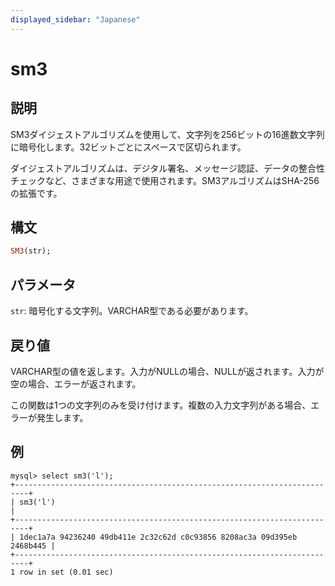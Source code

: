 ```yaml
---
displayed_sidebar: "Japanese"
---
```


# sm3

## 説明

SM3ダイジェストアルゴリズムを使用して、文字列を256ビットの16進数文字列に暗号化します。32ビットごとにスペースで区切られます。

ダイジェストアルゴリズムは、デジタル署名、メッセージ認証、データの整合性チェックなど、さまざまな用途で使用されます。SM3アルゴリズムはSHA-256の拡張です。

## 構文

```Haskell
SM3(str);
```

## パラメータ

`str`: 暗号化する文字列。VARCHAR型である必要があります。

## 戻り値

VARCHAR型の値を返します。入力がNULLの場合、NULLが返されます。入力が空の場合、エラーが返されます。

この関数は1つの文字列のみを受け付けます。複数の入力文字列がある場合、エラーが発生します。

## 例

```Plain Text
mysql> select sm3('l');
+-------------------------------------------------------------------------+
| sm3('l')                                                                |
+-------------------------------------------------------------------------+
| 1dec1a7a 94236240 49db411e 2c32c62d c0c93856 8208ac3a 09d395eb 2468b445 |
+-------------------------------------------------------------------------+
1 row in set (0.01 sec)
```
